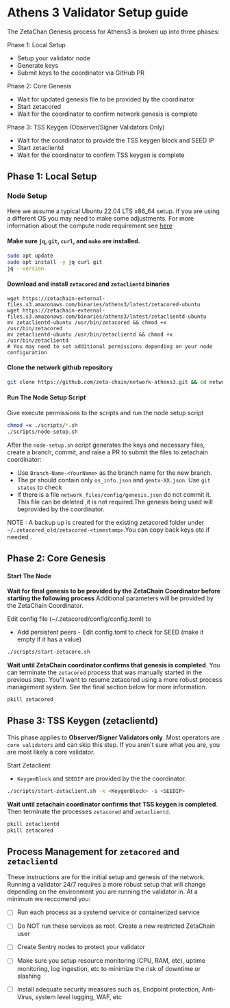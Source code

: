# Athens 3 Validator Setup guide
 
The ZetaChan Genesis process for Athens3 is broken up into three phases:

Phase 1: Local Setup
  - Setup your validator node 
  - Generate keys 
  - Submit keys to the coordinator via GitHub PR

Phase 2: Core Genesis
  - Wait for updated genesis file to be provided by the coordinator 
  - Start zetacored
  - Wait for the coordinator to confirm network genesis is complete 

Phase 3: TSS Keygen (Observer/Signer Validators Only)
  - Wait for the coordinator to provide the TSS keygen block and SEED IP 
  - Start zetaclientd
  - Wait for the coordinator to confirm TSS keygen is complete

## Phase 1: Local Setup 

### Node Setup 

Here we assume a typical Ubuntu 22.04 LTS x86_64 setup. If you are using a
different OS you may need to make some adjustments. For more information about
the compute node requirement see [here](node_requirements.md)

#### Make sure `jq`, `git`, `curl`, and `make` are installed. 

```bash
sudo apt update
sudo apt install -y jq curl git 
jq --version
```

#### Download and install `zetacored` and `zetaclientd` binaries
```
wget https://zetachain-external-files.s3.amazonaws.com/binaries/athens3/latest/zetacored-ubuntu
wget https://zetachain-external-files.s3.amazonaws.com/binaries/athens3/latest/zetaclientd-ubuntu
mv zetaclientd-ubuntu /usr/bin/zetacored && chmod +x /usr/bin/zetacored
mv zetaclientd-ubuntu /usr/bin/zetaclientd && chmod +x /usr/bin/zetaclientd
# You may need to set additional permissions depending on your node configuration
```

#### Clone the network github repository
```bash
git clone https://github.com/zeta-chain/network-athens3.git && cd network-athens3
```

#### Run The Node Setup Script

Give execute permissions to the scripts and run the node setup script

```bash
chmod +x ./scripts/*.sh
./scripts/node-setup.sh
```

After the `node-setup.sh` script generates the keys and necessary files, create
a branch, commit, and raise a PR to submit the files to zetachain coordinator:

  - Use `Branch-Name-<YourName>` as the branch name for the new branch. 
  - The pr should contain only `os_info.json` and `gentx-XX.json`. Use `git status` to check 
  - If there is a file `network_files/config/genesis.json` do not commit it.
  This file can be deleted ,it is not required.The genesis being used will
  beprovided by the coordinator.

NOTE : A backup up is created for the existing zetacored folder under
`~/.zetacored_old/zetacored-<timestamp>`.You can copy back keys etc if needed .
  
## Phase 2: Core Genesis

#### Start The Node 

**Wait for final genesis to be provided by the ZetaChain Coordinator before
starting the following process** Additional parameters will be provided by the
ZetaChain Coordinator. 

Edit config file (~/.zetacored/config/config.toml) to
  - Add persistent peers - Edit config.toml to check for SEED (make it empty if
  it has a value)

```bash
./scripts/start-zetacore.sh
```


**Wait until ZetaChain coordinator confirms that genesis is completed**. 
You can terminate the `zetacored` process that was manually started in the
previous step. You'll want to resume zetacored using a more robust process
management system. See the final section below for more information.

```bash
pkill zetacored
```

## Phase 3: TSS Keygen (zetaclientd) 

This phase applies to **Observer/Signer Validators only**. Most operators are `core
validators` and can skip this step. If you aren't sure what you are, you are
most likely a core validator.

Start Zetaclient
  - `KeygenBlock` and `SEEDIP` are provided by the the coordinator.

```bash
./scripts/start-zetaclient.sh -k <KeygenBlock> -s <SEEDIP>
```

**Wait until zetachain coordinator confirms that TSS keygen is completed**. 
Then terminate the processes `zetacored` and `zetaclientd`.

```bash
pkill zetaclientd
pkill zetacored
```

## Process Management for `zetacored` and `zetaclientd`

These instructions are for the initial setup and genesis of the network. Running
a validator 24/7 requires a more robust setup that will change depending on the
environment you are running the validator in. At a minimum we reccomend you: 
- [ ] Run each process as a systemd service or containerized service
- [ ] Do NOT run these services as root. Create a new restricted ZetaChain user
- [ ] Create Sentry nodes to protect your validator 
- [ ] Make sure you setup resource monitoring (CPU, RAM, etc), uptime
monitoring, log ingestion, etc to minimize the risk of downtime or slashing 
- [ ] Install adequate security measures such as, Endpoint protection, Anti-Virus,
system level logging, WAF, etc  

